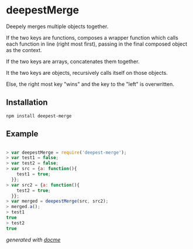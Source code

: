 # deepestMerge
Deepely merges multiple objects together.

If the two keys are functions, composes a wrapper function which calls each function in line (right most first), passing in the final composed object as the context.

If the two keys are arrays, concatenates them together.

It the two keys are objects, recursively calls itself on those objects.

Else, the right most key "wins" and the key to the "left" is overwritten.

## Installation

`npm install deepest-merge`

## Example

```javascript

> var deepestMerge = require('deepest-merge');
> var test1 = false;
> var test2 = false;
> var src = {a: function(){
    test1 = true;
  }};
> var src2 = {a: function(){
    test2 = true;
  }};
> var merged = deepestMerge(src, src2);
> merged.a();
> test1
true
> test2
true
```

<!-- START docme generated API please keep comment here to allow auto update -->
<!-- DON'T EDIT THIS SECTION, INSTEAD RE-RUN docme TO UPDATE -->

<div>


*generated with [docme](https://github.com/thlorenz/docme)*
</div>
<!-- END docme generated API please keep comment here to allow auto update -->